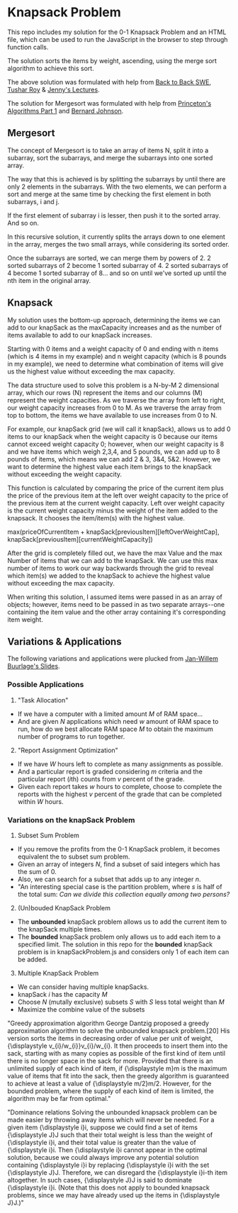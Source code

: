 # Knapsack Problem 

 This repo includes my solution for the 0-1 Knapsack Problem and an HTML file, which can be used to run the JavaScript in the browser to step through function calls.

 The solution sorts the items by weight, ascending, using the merge sort algorithm to achieve this sort.

 The above solution was formulated with help from [Back to Back SWE](https://www.youtube.com/watch?v=xCbYmUPvc2Q), [Tushar Roy](https://www.youtube.com/watch?v=8LusJS5-AGo) & [Jenny's Lectures](https://www.youtube.com/watch?v=PfkBS9qIMRE).

 The solution for Mergesort was formulated with help from [Princeton's Algorithms Part 1](https://www.coursera.org/learn/algorithms-part1/lecture/pvvLZ/stability) and [Bernard Johnson](https://www.youtube.com/watch?v=ppNZ4bmrmGs).

 ## Mergesort

 The concept of Mergesort is to take an array of items N, split it into a subarray, sort the subarrays, and merge the subarrays into one sorted array.

 The way that this is achieved is by splitting the subarrays by until there are only 2 elements in the subarrays. With the two elements, we can perform a sort and merge at the same time by checking the first element in both subarrays, i and j. 

 If the first element of subarray i is lesser, then push it to the sorted array. And so on. 

 In this recursive solution, it currently splits the arrays down to one element in the array, merges the two small arrays, while considering its sorted order.

 Once the subarrays are sorted, we can merge them by powers of 2. 2 sorted subarrays of 2 become 1 sorted subarray of 4. 2 sorted subarrays of 4 become 1 sorted subarray of 8... and so on until we've sorted up until the nth item in the original array.

 ## Knapsack

 My solution uses the bottom-up approach, determining the items we can add to our knapSack as the maxCapacity increases and as the number of items available to add to our knapSack increases.

 Starting with 0 items and a weight capacity of 0 and ending with n items (which is 4 items in my example) and n weight capacity (which is 8 pounds in my example), we need to determine what combination of items will give us the highest value without exceeding the max capacity.

 The data structure used to solve this problem is a N-by-M 2 dimensional array, which our rows (N) represent the items and our columns (M) represent the weight capacities. As we traverse the array from left to right, our weight capacity increases from 0 to M. As we traverse the array from top to bottom, the items we have available to use increases from 0 to N. 

 For example, our knapSack grid (we will call it knapSack), allows us to add 0 items to our knapSack when the weight capacity is 0 because our items cannot exceed weight capacity 0; however, when our weight capacity is 8 and we have items which weigh 2,3,4, and 5 pounds, we can add up to 8 pounds of items, which means we can add 2 & 3, 3&4, 5&2. However, we want to determine the highest value each item brings to the knapSack without exceeding the weight capacity.

 This function is calculated by comparing the price of the current item plus the price of the previous item at the left over weight capacity to the price of the previous item at the current weight capacity. Left over weight capacity is the current weight capacity minus the weight of the item added to the knapsack. It chooses the item/item(s) with the highest value.

 max(priceOfCurrentItem + knapSack[previousItem][leftOverWeightCap], knapSack[previousItem][currentWeightCapacity])

After the grid is completely filled out, we have the max Value and the max Number of items that we can add to the knapSack. We can use this max number of items to work our way backwards through the grid to reveal which item(s) we added to the knapSack to achieve the highest value without exceeding the max capacity.

When writing this solution, I assumed items were passed in as an array of objects; however, items need to be passed in as two separate arrays--one containing the item value and the other array containing it's corresponding item weight.

## Variations & Applications

The following variations and applications were plucked from [Jan-Willem Buurlage's Slides](https://homepages.cwi.nl/~buurlage/lcsc/slides_week15.pdf).

### Possible Applications

1. "Task Allocation"
  * If we have a computer with a limited amount *M* of RAM space...
  * And are given *N* applications which need *w* amount of RAM space to run, how do we best allocate RAM space *M* to obtain the maximum number of programs to run together.
2. "Report Assignment Optimization"
  * If we have *W* hours left to complete as many assignments as possible.
  * And a particular report is graded considering *m* criteria and the particular report (*i*th) counts from *v* percent of the grade.
  * Given each report takes *w* hours to complete, choose to complete the reports with the highest *v* percent of the grade that can be completed within *W* hours.

### Variations on the knapSack Problem

1. Subset Sum Problem
  * If you remove the profits from the 0-1 KnapSack problem, it becomes equivalent the to subset sum problem.
  * Given an array of integers *N*, find a subset of said integers which has the sum of 0.
  * Also, we can search for a subset that adds up to any integer *n*.
  * "An interesting special case is the partition problem, where *s* is half of the total sum: *Can we divide this collection equally among two persons?*

2. (Un)bouded KnapSack Problem
  * The **unbounded** knapSack problem allows us to add the current item to the knapSack multiple times.
  * The **bounded** knapSack problem only allows us to add each item to a specified limit. The solution in this repo for the **bounded** knapSack problem is in knapSackProblem.js and considers only 1 of each item can be added.

3. Multiple KnapSack Problem
  * We can consider having multiple knapSacks.
  * knapSack *i* has the capacity *M*
  * Choose *N* (mutally exclusive) subsets *S* with *S* less total weight than *M*
  * Maximize the combine value of the subsets


"Greedy approximation algorithm
George Dantzig proposed a greedy approximation algorithm to solve the unbounded knapsack problem.[20] His version sorts the items in decreasing order of value per unit of weight, {\displaystyle v_{i}/w_{i}}v_{i}/w_{i}. It then proceeds to insert them into the sack, starting with as many copies as possible of the first kind of item until there is no longer space in the sack for more. Provided that there is an unlimited supply of each kind of item, if {\displaystyle m}m is the maximum value of items that fit into the sack, then the greedy algorithm is guaranteed to achieve at least a value of {\displaystyle m/2}m/2. However, for the bounded problem, where the supply of each kind of item is limited, the algorithm may be far from optimal."

"Dominance relations
Solving the unbounded knapsack problem can be made easier by throwing away items which will never be needed. For a given item {\displaystyle i}i, suppose we could find a set of items {\displaystyle J}J such that their total weight is less than the weight of {\displaystyle i}i, and their total value is greater than the value of {\displaystyle i}i. Then {\displaystyle i}i cannot appear in the optimal solution, because we could always improve any potential solution containing {\displaystyle i}i by replacing {\displaystyle i}i with the set {\displaystyle J}J. Therefore, we can disregard the {\displaystyle i}i-th item altogether. In such cases, {\displaystyle J}J is said to dominate {\displaystyle i}i. (Note that this does not apply to bounded knapsack problems, since we may have already used up the items in {\displaystyle J}J.)"